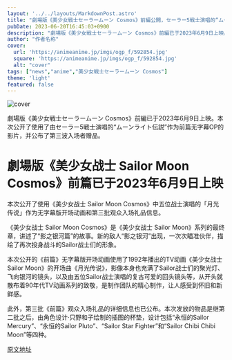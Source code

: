 ```yaml
---
layout: '../../layouts/MarkdownPost.astro'
title: "劇場版《美少女戦士セーラームーン Cosmos》前編公開，セーラー5戦士演唱的“ムーンライト伝説”作为前篇无字幕OP公开！同时公布第三波入场者赠品"
pubDate: 2023-06-20T16:45:03+0900
description: "劇場版《美少女戦士セーラームーン Cosmos》前編已于2023年6月9日上映。本次公开了使用了由セーラー5戦士演唱的“ムーンライト伝説”作为前篇无字幕OP的影片，并公布了第三波入场者赠品。"
author: "作者名称"
cover:
  url: 'https://animeanime.jp/imgs/ogp_f/592854.jpg'
  square: 'https://animeanime.jp/imgs/ogp_f/592854.jpg'
  alt: "cover"
tags: ["news","anime","美少女戦士セーラームーン Cosmos"]
theme: 'light'
featured: false
---
```


![cover](https://animeanime.jp/imgs/ogp_f/592854.jpg)

劇場版《美少女戦士セーラームーン Cosmos》前編已于2023年6月9日上映。本次公开了使用了由セーラー5戦士演唱的“ムーンライト伝説”作为前篇无字幕OP的影片，并公布了第三波入场者赠品。

# 劇場版《美少女战士 Sailor Moon Cosmos》前篇已于2023年6月9日上映

本次公开了使用《美少女战士 Sailor Moon Cosmos》中五位战士演唱的「月光传说」作为无字幕版开场动画和第三批观众入场礼品信息。

《美少女战士 Sailor Moon Cosmos》是《美少女战士 Sailor Moon》系列的最终章，讲述了“影之银河篇”的故事。新的敌人“影之银河”出现，一次次瞄准伙伴，描绘了再次投身战斗的Sailor战士们的形象。

本次公开的《前篇》无字幕版开场动画使用了1992年播出的TV动画《美少女战士 Sailor Moon》的开场曲《月光传说》，影像本身也充满了Sailor战士们的聚光灯、飞向银河的镜头，以及由五位Sailor战士演唱的复古可爱的回头镜头等，从开头就散布着90年代TV动画系列的致敬，是制作团队的精心制作，让人感受到怀旧和新鲜感。

此外，第三批《前篇》观众入场礼品的详细信息也已公布。本次发放的物品是继第二批之后，由角色设计·只野和子绘制的插图的杯垫，设计包括“永恒的Sailor Mercury”、“永恒的Sailor Pluto”、“Sailor Star Fighter”和“Sailor Chibi Chibi Moon”等四种。

  [原文地址](https://animeanime.jp/article/2023/06/20/78050.html)